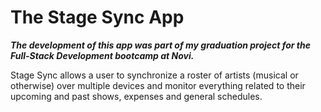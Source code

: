 # The Stage Sync App
***The development of this app was part of my graduation project for the Full-Stack Development bootcamp at Novi.***

Stage Sync allows a user to synchronize a roster of artists (musical or otherwise) over multiple devices and monitor everything related to their upcoming and past shows, expenses and general schedules.